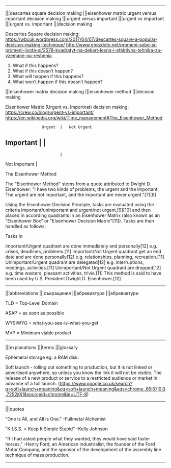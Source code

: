 
----

|||descartes square decision making
|||eisenhower matrix urgent versus important decision making
|||urgent versus important |||urgent vs important |||urgent vs. important
|||decision making

Descartes Square decision making:
https://wbcuk.wordpress.com/2017/04/07/descartes-square-a-popular-decision-making-technique/
http://www.gnezdoto.net/promeni-sebe-si-promeni-jivota-si/2578-kvadratyt-na-dekart-lesna-i-efektivna-tehnika-za-vzemane-na-reshenia

1. What if this happens?
2. What if this doesn’t happen?
3. What will happen if this happens?
4. What won’t happen if this doesn’t happen?


|||eisenhower matrix decision making
|||eisenhower method
|||decision making

Eisenhower Matrix (Urgent vs. Importnat) decision making:
https://crew.co/blog/urgent-vs-important/
https://en.wikipedia.org/wiki/Time_management#The_Eisenhower_Method

					Urgent 	|	Not Urgent
Important 					|
							|
--------------------------------------------
							|
Not Important 				|


The Eisenhower Method

The "Eisenhower Method" stems from a quote attributed to Dwight D. Eisenhower: "I have two kinds of problems, the urgent and the important. The urgent are not important, and the important are never urgent."[7][8]

Using the Eisenhower Decision Principle, tasks are evaluated using the criteria important/unimportant and urgent/not urgent,[9][10] and then placed in according quadrants in an Eisenhower Matrix (also known as an "Eisenhower Box" or "Eisenhower Decision Matrix"[11]). Tasks are then handled as follows:

Tasks in

Important/Urgent quadrant are done immediately and personally[12] e.g. crises, deadlines, problems.[11]
Important/Not Urgent quadrant get an end date and are done personally[12] e.g. relationships, planning, recreation.[11]
Unimportant/Urgent quadrant are delegated[12] e.g. interruptions, meetings, activities.[11]
Unimportant/Not Urgent quadrant are dropped[12] e.g. time wasters, pleasant activities, trivia.[11]
This method is said to have been used by U.S. President Dwight D. Eisenhower.[12]

----

|||abbreviations
|||съкращения
|||абревиатура
|||абревиатури

TLD = Top-Level Domain

ASAP = as soon as possible

WYSIWYG = what-you-see-is-what-you-get

MVP = Minimum viable product

----

|||explanations
|||terms
|||glossary

Ephemeral storage eg. a RAM disk.


Soft launch - rolling out something to production, but it is not linked or advertised anywhere, so unless you know the link it will not be visible. The release of a new product or service to a restricted audience or market in advance of a full launch. (https://www.google.co.uk/search?q=soft+launch+meaning&oq=soft+launch+meaning&aqs=chrome..69i57j0l3.7252j0j1&sourceid=chrome&ie=UTF-8)

----

|||quotes

"One is All, and All is One." -Fullmetal Alchemist 

"K.I.S.S. = Keep It Simple Stupid" -Kelly Johnson

"If I had asked people what they wanted, they would have said faster horses." -Henry Ford, an American industrialist, the founder of the Ford Motor Company, and the sponsor of the development of the assembly line technique of mass production.

----

